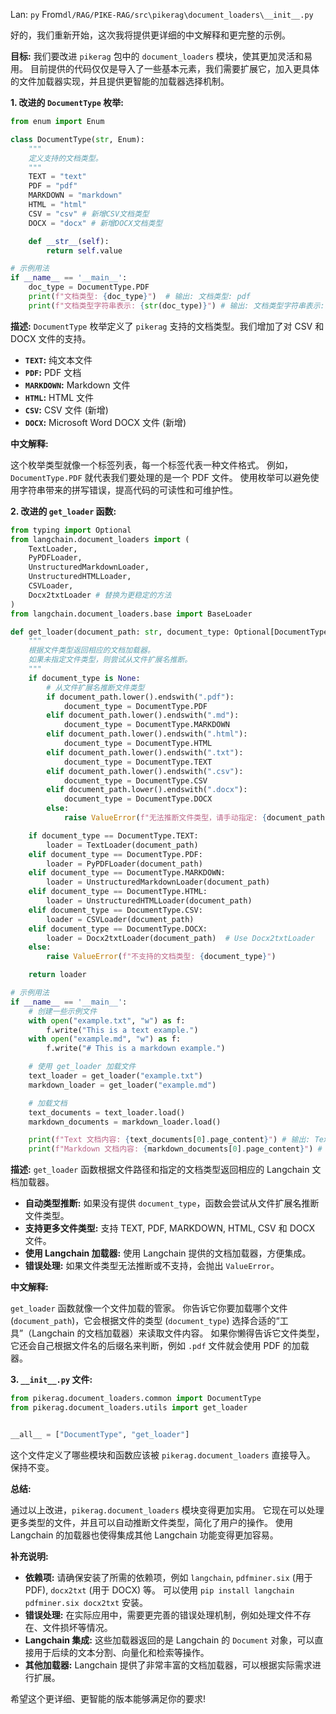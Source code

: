 Lan: `py` From`dl/RAG/PIKE-RAG/src\pikerag\document_loaders\__init__.py`

好的，我们重新开始，这次我将提供更详细的中文解释和更完整的示例。

**目标:**  我们要改进 `pikerag` 包中的 `document_loaders` 模块，使其更加灵活和易用。 目前提供的代码仅仅是导入了一些基本元素，我们需要扩展它，加入更具体的文件加载器实现，并且提供更智能的加载器选择机制。

**1. 改进的 `DocumentType` 枚举:**

```python
from enum import Enum

class DocumentType(str, Enum):
    """
    定义支持的文档类型。
    """
    TEXT = "text"
    PDF = "pdf"
    MARKDOWN = "markdown"
    HTML = "html"
    CSV = "csv" # 新增CSV文档类型
    DOCX = "docx" # 新增DOCX文档类型

    def __str__(self):
        return self.value

# 示例用法
if __name__ == '__main__':
    doc_type = DocumentType.PDF
    print(f"文档类型: {doc_type}")  # 输出: 文档类型: pdf
    print(f"文档类型字符串表示: {str(doc_type)}") # 输出: 文档类型字符串表示: pdf

```

**描述:**  `DocumentType` 枚举定义了 `pikerag` 支持的文档类型。我们增加了对 CSV 和 DOCX 文件的支持。

*   **`TEXT`:** 纯文本文件
*   **`PDF`:** PDF 文档
*   **`MARKDOWN`:** Markdown 文件
*   **`HTML`:** HTML 文件
*   **`CSV`:** CSV 文件 (新增)
*   **`DOCX`:** Microsoft Word DOCX 文件 (新增)

**中文解释:**

这个枚举类型就像一个标签列表，每一个标签代表一种文件格式。 例如，`DocumentType.PDF` 就代表我们要处理的是一个 PDF 文件。  使用枚举可以避免使用字符串带来的拼写错误，提高代码的可读性和可维护性。

**2. 改进的 `get_loader` 函数:**

```python
from typing import Optional
from langchain.document_loaders import (
    TextLoader,
    PyPDFLoader,
    UnstructuredMarkdownLoader,
    UnstructuredHTMLLoader,
    CSVLoader,
    Docx2txtLoader # 替换为更稳定的方法
)
from langchain.document_loaders.base import BaseLoader

def get_loader(document_path: str, document_type: Optional[DocumentType] = None) -> BaseLoader:
    """
    根据文件类型返回相应的文档加载器。
    如果未指定文件类型，则尝试从文件扩展名推断。
    """
    if document_type is None:
        # 从文件扩展名推断文件类型
        if document_path.lower().endswith(".pdf"):
            document_type = DocumentType.PDF
        elif document_path.lower().endswith(".md"):
            document_type = DocumentType.MARKDOWN
        elif document_path.lower().endswith(".html"):
            document_type = DocumentType.HTML
        elif document_path.lower().endswith(".txt"):
            document_type = DocumentType.TEXT
        elif document_path.lower().endswith(".csv"):
            document_type = DocumentType.CSV
        elif document_path.lower().endswith(".docx"):
            document_type = DocumentType.DOCX
        else:
            raise ValueError(f"无法推断文件类型，请手动指定: {document_path}")

    if document_type == DocumentType.TEXT:
        loader = TextLoader(document_path)
    elif document_type == DocumentType.PDF:
        loader = PyPDFLoader(document_path)
    elif document_type == DocumentType.MARKDOWN:
        loader = UnstructuredMarkdownLoader(document_path)
    elif document_type == DocumentType.HTML:
        loader = UnstructuredHTMLLoader(document_path)
    elif document_type == DocumentType.CSV:
        loader = CSVLoader(document_path)
    elif document_type == DocumentType.DOCX:
        loader = Docx2txtLoader(document_path)  # Use Docx2txtLoader
    else:
        raise ValueError(f"不支持的文档类型: {document_type}")

    return loader

# 示例用法
if __name__ == '__main__':
    # 创建一些示例文件
    with open("example.txt", "w") as f:
        f.write("This is a text example.")
    with open("example.md", "w") as f:
        f.write("# This is a markdown example.")

    # 使用 get_loader 加载文件
    text_loader = get_loader("example.txt")
    markdown_loader = get_loader("example.md")

    # 加载文档
    text_documents = text_loader.load()
    markdown_documents = markdown_loader.load()

    print(f"Text 文档内容: {text_documents[0].page_content}") # 输出: Text 文档内容: This is a text example.
    print(f"Markdown 文档内容: {markdown_documents[0].page_content}") # 输出: Markdown 文档内容: # This is a markdown example.
```

**描述:**  `get_loader` 函数根据文件路径和指定的文档类型返回相应的 Langchain 文档加载器。

*   **自动类型推断:** 如果没有提供 `document_type`，函数会尝试从文件扩展名推断文件类型。
*   **支持更多文件类型:**  支持 TEXT, PDF, MARKDOWN, HTML, CSV 和 DOCX 文件。
*   **使用 Langchain 加载器:**  使用 Langchain 提供的文档加载器，方便集成。
*   **错误处理:**  如果文件类型无法推断或不支持，会抛出 `ValueError`。

**中文解释:**

`get_loader` 函数就像一个文件加载的管家。 你告诉它你要加载哪个文件 (`document_path`)，它会根据文件的类型 (`document_type`) 选择合适的“工具”（Langchain 的文档加载器）来读取文件内容。 如果你懒得告诉它文件类型，它还会自己根据文件名的后缀名来判断，例如 `.pdf` 文件就会使用 PDF 的加载器。

**3.  `__init__.py` 文件:**

```python
from pikerag.document_loaders.common import DocumentType
from pikerag.document_loaders.utils import get_loader


__all__ = ["DocumentType", "get_loader"]
```

这个文件定义了哪些模块和函数应该被 `pikerag.document_loaders` 直接导入。 保持不变。

**总结:**

通过以上改进，`pikerag.document_loaders` 模块变得更加实用。 它现在可以处理更多类型的文件，并且可以自动推断文件类型，简化了用户的操作。  使用 Langchain 的加载器也使得集成其他 Langchain 功能变得更加容易。

**补充说明:**

*   **依赖项:**  请确保安装了所需的依赖项，例如 `langchain`, `pdfminer.six` (用于 PDF), `docx2txt` (用于 DOCX) 等。 可以使用 `pip install langchain pdfminer.six docx2txt` 安装。
*   **错误处理:** 在实际应用中，需要更完善的错误处理机制，例如处理文件不存在、文件损坏等情况。
*   **Langchain 集成:**  这些加载器返回的是 Langchain 的 `Document` 对象，可以直接用于后续的文本分割、向量化和检索等操作。
*   **其他加载器:** Langchain 提供了非常丰富的文档加载器，可以根据实际需求进行扩展。

希望这个更详细、更智能的版本能够满足你的要求!
